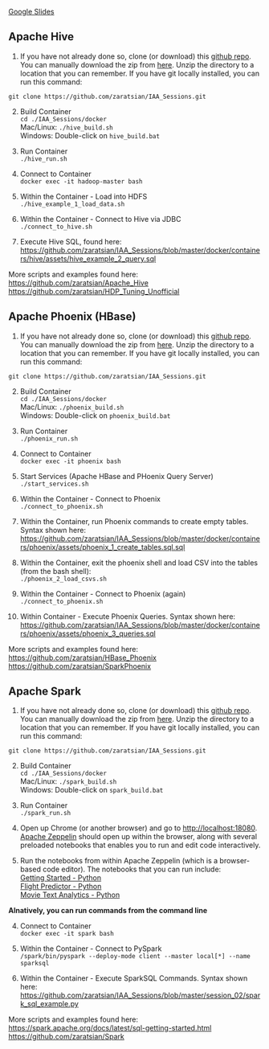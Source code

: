 
[Google Slides](https://docs.google.com/presentation/d/1zB7K2ud91WOKuCENic4WNLz6lSqJ0yUbijYQJ3HbFU0/edit?usp=sharing)

## Apache Hive 

1. If you have not already done so, clone (or download) this [github repo](https://github.com/zaratsian/IAA_Sessions). You can manually download the zip from [here](https://github.com/zaratsian/IAA_Sessions/archive/master.zip). Unzip the directory to a location that you can remember. If you have git locally installed, you can run this command:
```
git clone https://github.com/zaratsian/IAA_Sessions.git
```

2. Build Container
<br>```cd ./IAA_Sessions/docker```
<br>Mac/Linux:  ```./hive_build.sh```
<br>Windows:    Double-click on ```hive_build.bat```

3. Run Container
<br>```./hive_run.sh```

4. Connect to Container
<br>```docker exec -it hadoop-master bash```

5. Within the Container - Load into HDFS
<br>```./hive_example_1_load_data.sh```

6. Within the Container - Connect to Hive via JDBC
<br>```./connect_to_hive.sh```

7. Execute Hive SQL, found here:
<br>https://github.com/zaratsian/IAA_Sessions/blob/master/docker/containers/hive/assets/hive_example_2_query.sql

More scripts and examples found here:
<br>https://github.com/zaratsian/Apache_Hive
<br>https://github.com/zaratsian/HDP_Tuning_Unofficial

## Apache Phoenix (HBase)

1. If you have not already done so, clone (or download) this [github repo](https://github.com/zaratsian/IAA_Sessions). You can manually download the zip from [here](https://github.com/zaratsian/IAA_Sessions/archive/master.zip). Unzip the directory to a location that you can remember. If you have git locally installed, you can run this command:
```
git clone https://github.com/zaratsian/IAA_Sessions.git
```

2. Build Container
<br>```cd ./IAA_Sessions/docker```
<br>Mac/Linux:  ```./phoenix_build.sh```
<br>Windows:    Double-click on ```phoenix_build.bat```

3. Run Container
<br>```./phoenix_run.sh```

4. Connect to Container
<br>```docker exec -it phoenix bash```

5. Start Services (Apache HBase and PHoenix Query Server)
<br>```./start_services.sh```

6. Within the Container - Connect to Phoenix
<br>```./connect_to_phoenix.sh```

7. Within the Container, run Phoenix commands to create empty tables. Syntax shown here:
<br>https://github.com/zaratsian/IAA_Sessions/blob/master/docker/containers/phoenix/assets/phoenix_1_create_tables.sql.sql

8. Within the Container, exit the phoenix shell and load CSV into the tables (from the bash shell):
<br>```./phoenix_2_load_csvs.sh```

9. Within the Container - Connect to Phoenix (again)
<br>```./connect_to_phoenix.sh```

10. Within Container - Execute Phoenix Queries. Syntax shown here:
<br>https://github.com/zaratsian/IAA_Sessions/blob/master/docker/containers/phoenix/assets/phoenix_3_queries.sql

More scripts and examples found here:
<br>https://github.com/zaratsian/HBase_Phoenix
<br>https://github.com/zaratsian/SparkPhoenix

## Apache Spark

1. If you have not already done so, clone (or download) this [github repo](https://github.com/zaratsian/IAA_Sessions). You can manually download the zip from [here](https://github.com/zaratsian/IAA_Sessions/archive/master.zip). Unzip the directory to a location that you can remember. If you have git locally installed, you can run this command:
```
git clone https://github.com/zaratsian/IAA_Sessions.git
```

2. Build Container
<br>```cd ./IAA_Sessions/docker```
<br>Mac/Linux:  ```./spark_build.sh```
<br>Windows:    Double-click on ```spark_build.bat```

3. Run Container
<br>```./spark_run.sh```

4. Open up Chrome (or another browser) and go to [http://localhost:18080](http://localhost:18080). [Apache Zeppelin](https://zeppelin.apache.org/) should open up within the browser, along with several preloaded notebooks that enables you to run and edit code interactively.

5. Run the notebooks from within Apache Zeppelin (which is a browser-based code editor). The notebooks that you can run include: <br>[Getting Started - Python](https://github.com/zaratsian/IAA_Sessions/blob/master/session_03/Getting%20Started%20-%20Python.json)
<br>[Flight Predictor - Python](https://github.com/zaratsian/IAA_Sessions/blob/master/session_03/Flight%20Predictor%20-%20Python.json)
<br>[Movie Text Analytics - Python](https://github.com/zaratsian/IAA_Sessions/blob/master/session_03/Movie%20Text%20Analytics%20-%20Python.json)

**Alnatively, you can run commands from the command line**

4. Connect to Container
<br>```docker exec -it spark bash```

5. Within the Container - Connect to PySpark
<br>```/spark/bin/pyspark --deploy-mode client --master local[*] --name sparksql```

6. Within the Container - Execute SparkSQL Commands. Syntax shown here:
<br>https://github.com/zaratsian/IAA_Sessions/blob/master/session_02/spark_sql_example.py

More scripts and examples found here:
<br>https://spark.apache.org/docs/latest/sql-getting-started.html
<br>https://github.com/zaratsian/Spark
